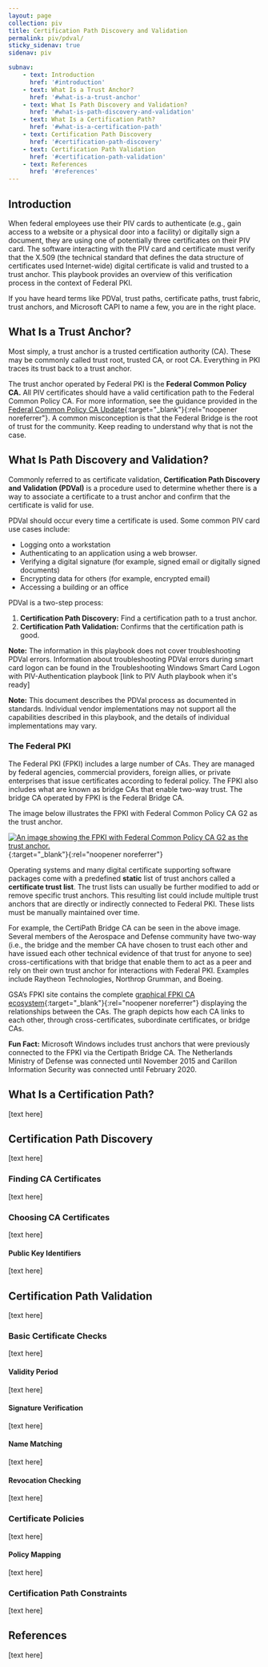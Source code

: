 ```yaml
---
layout: page
collection: piv
title: Certification Path Discovery and Validation
permalink: piv/pdval/
sticky_sidenav: true
sidenav: piv

subnav:
    - text: Introduction
      href: '#introduction'
    - text: What Is a Trust Anchor?
      href: '#what-is-a-trust-anchor'
    - text: What Is Path Discovery and Validation?
      href: '#what-is-path-discovery-and-validation'
    - text: What Is a Certification Path?
      href: '#what-is-a-certification-path'
    - text: Certification Path Discovery
      href: '#certification-path-discovery'
    - text: Certification Path Validation
      href: '#certification-path-validation'
    - text: References
      href: '#references'
---
```


## Introduction

When federal employees use their PIV cards to authenticate (e.g., gain access to a website or a physical door into a facility) or digitally sign a document, they are using one of potentially three certificates on their PIV card.  The software interacting with the PIV card and certificate must verify that the X.509 (the technical standard that defines the data structure of certificates used Internet-wide) digital certificate is valid and trusted to a trust anchor. This playbook provides an overview of this verification process in the context of Federal PKI.

If you have heard terms like PDVal, trust paths, certificate paths, trust fabric, trust anchors, and Microsoft CAPI to name a few, you are in the right place.

## What Is a Trust Anchor?

Most simply, a trust anchor is a trusted certification authority (CA). These may be commonly called trust root, trusted CA, or root CA. Everything in PKI traces its trust back to a trust anchor.

The trust anchor operated by Federal PKI is the **Federal Common Policy CA.** All PIV certificates should have a valid certification path to the Federal Common Policy CA. For more information, see the guidance provided in the [Federal Common Policy CA Update](https://playbooks.idmanagement.gov/fpki/common/){:target="_blank"}{:rel="noopener noreferrer"}. A common misconception is that the Federal Bridge is the root of trust for the community.  Keep reading to understand why that is not the case.

## What Is Path Discovery and Validation?

Commonly referred to as certificate validation, **Certification Path Discovery and Validation (PDVal)** is a procedure used to determine whether there is a way to associate a certificate to a trust anchor and confirm that the certificate is valid for use.

PDVal should occur every time a certificate is used. Some common PIV card use cases include:
- Logging onto a workstation
- Authenticating to an application using a web browser.
- Verifying a digital signature (for example, signed email or digitally signed documents)
- Encrypting data for others (for example, encrypted email)
- Accessing a building or an office

PDVal is a two-step process:
1. **Certification Path Discovery:** Find a certification path to a trust anchor. 
2. **Certification Path Validation:** Confirms that the certification path is good. 

**Note:** The information in this playbook does not cover troubleshooting PDVal errors. Information about troubleshooting PDVal errors during smart card logon can be found in the Troubleshooting Windows Smart Card Logon with PIV-Authentication playbook [link to PIV Auth playbook when it's ready]

**Note:** This document describes the PDVal process as documented in standards. Individual vendor implementations may not support all the capabilities described in this playbook, and the details of individual implementations may vary.

### The Federal PKI

The Federal PKI (FPKI) includes a large number of CAs. They are managed by federal agencies, commercial providers, foreign allies, or private enterprises that issue certificates according to federal policy. The FPKI also includes what are known as bridge CAs that enable two-way trust. The bridge CA operated by FPKI is the Federal Bridge CA. 

The image below illustrates the FPKI with Federal Common Policy CA G2 as the trust anchor.

[![An image showing the FPKI with Federal Common Policy CA G2 as the trust anchor.]({{site.baseurl}}/assets/piv/pdval-trust-anchor.png)]({{site.baseurl}}/assets/piv/pdval-trust-anchor.png){:target="_blank"}{:rel="noopener noreferrer"}

Operating systems and many digital certificate supporting software packages come with a predefined **static** list of trust anchors called a **certificate trust list**. The trust lists can usually be further modified to add or remove specific trust anchors. This resulting list could include multiple trust anchors that are directly or indirectly connected to Federal PKI. These lists must be manually maintained over time.

For example, the CertiPath Bridge CA can be seen in the above image. Several members of the Aerospace and Defense community have two-way (i.e., the bridge and the member CA have chosen to trust each other and have issued each other technical evidence of that trust for anyone to see) cross-certifications with that bridge that enable them to act as a peer and rely on their own trust anchor for interactions with Federal PKI. Examples include Raytheon Technologies, Northrop Grumman, and Boeing.

GSA’s FPKI site contains the complete [graphical FPKI CA ecosystem](https://playbooks.idmanagement.gov/fpki/tools/fpkigraph/){:target="_blank"}{:rel="noopener noreferrer"} displaying the relationships between the CAs. The graph depicts how each CA links to each other, through cross-certificates, subordinate certificates, or bridge CAs. 

**Fun Fact:** Microsoft Windows includes trust anchors that were previously connected to the FPKI via the Certipath Bridge CA. The Netherlands Ministry of Defense was connected until November 2015 and Carillon Information Security was connected until February 2020.

## What Is a Certification Path?

[text here]

## Certification Path Discovery

[text here]

### Finding CA Certificates

[text here]

### Choosing CA Certificates

[text here]

#### Public Key Identifiers

[text here]

## Certification Path Validation

[text here]

### Basic Certificate Checks

[text here]

#### Validity Period

[text here]

#### Signature Verification

[text here]

#### Name Matching

[text here]

#### Revocation Checking

[text here]

### Certificate Policies

[text here]

#### Policy Mapping

[text here]

### Certification Path Constraints

[text here]

## References

[text here]

